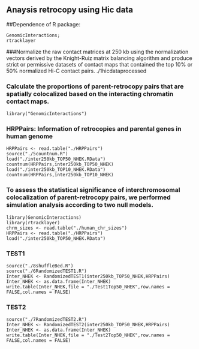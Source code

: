 ## Anaysis retrocopy using Hic data

##Dependence of R package:  
	
	GenomicInteractions;  
	rtracklayer  
###Normalize the raw contact matrices at 250 kb using the normalization vectors derived by the Knight-Ruiz matrix balancing algorithm and produce strict or permissive datasets of contact maps that contained the top 10% or 50% normalized Hi-C contact pairs.
    ./1hicdataprocessed 

### Calculate the proportions of parent-retrocopy pairs that are spatially colocalized based on the interacting chromatin contact maps.
    library("GenomicInteractions")
### HRPPairs: Information of retrocopies and parental genes in human genome
    HRPPairs <- read.table("./HRPPairs")
    source("./5countnum.R")
    load("./inter250kb_TOP50_NHEK.RData")
    countnum(HRPPairs,inter250kb_TOP50_NHEK)
    load("./inter250kb_TOP10_NHEK.RData")
    countnum(HRPPairs,inter250kb_TOP10_NHEK)
### To assess the statistical significance of interchromosomal colocalization of parent-retrocopy pairs, we performed simulation analysis according to two null models.
    library(GenomicInteractions)
    library(rtracklayer)
    chrm_sizes <- read.table("./human_chr_sizes")
    HRPPairs <- read.table("./HRPPairs")
    load("./inter250kb_TOP50_NHEK.RData")
### TEST1
    source("./8shuffleBed.R")
    source("./6RandomizedTEST1.R")
    Inter_NHEK <- RandomizedTEST1(inter250kb_TOP50_NHEK,HRPPairs)
    Inter_NHEK <- as.data.frame(Inter_NHEK)
    write.table(Inter_NHEK,file = "./Test1Top50_NHEK",row.names = FALSE,col.names = FALSE)
### TEST2
    source("./7RandomizedTEST2.R")
    Inter_NHEK <- RandomizedTEST2(inter250kb_TOP50_NHEK,HRPPairs)
    Inter_NHEK <- as.data.frame(Inter_NHEK)
    write.table(Inter_NHEK,file = "./Test2Top50_NHEK",row.names = FALSE,col.names = FALSE)
